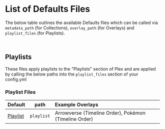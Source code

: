 # List of Defaults Files

The below table outlines the available Defaults files which can be called via `metadata_path` (for Collections), `overlay_path` (for Overlays) and `playlist_files` (for Playlists).

```{include} collections.md
```

```{include} overlays.md
```

## Playlists

These files apply playlists to the "Playlists" section of Plex and are applied by calling the below paths into the `playlist_files` section of your config.yml

### Playlist Files

| Default              |    path    | Example Overlays                                       |
|:---------------------|:----------:|:-------------------------------------------------------|
| [Playlist](playlist) | `playlist` | Arrowverse (Timeline Order), Pokémon (Timeline Order)  |
